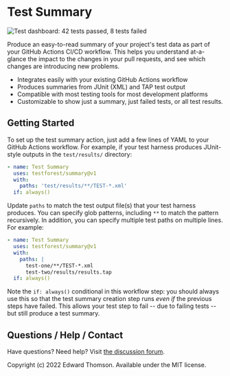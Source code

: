 Test Summary
============
![Test dashboard: 42 tests passed, 8 tests failed](http://svg.testforest.io/dashboard.svg?p=42&f=8)

Produce an easy-to-read summary of your project's test data as part of your GitHub Actions CI/CD workflow. This helps you understand at-a-glance the impact to the changes in your pull requests, and see which changes are introducing new problems.

* Integrates easily with your existing GitHub Actions workflow
* Produces summaries from JUnit (XML) and TAP test output
* Compatible with most testing tools for most development platforms
* Customizable to show just a summary, just failed tests, or all test results.

Getting Started
---------------
To set up the test summary action, just add a few lines of YAML to your GitHub Actions workflow. For example, if your test harness produces JUnit-style outputs in the `test/results/` directory:

```yaml
- name: Test Summary
  uses: testforest/summary@v1
  with:
    paths: 'test/results/**/TEST-*.xml'
  if: always()
```

Update `paths` to match the test output file(s) that your test harness produces.  You can specify glob patterns, including `**` to match the pattern recursively. In addition, you can specify multiple test paths on multiple lines. For example:

```yaml
- name: Test Summary
  uses: testforest/summary@v1
  with:
    paths: |
      test-one/**/TEST-*.xml
      test-two/results/results.tap
  if: always()
```

Note the `if: always()` conditional in this workflow step: you should always use this so that the test summary creation step runs _even if_ the previous steps have failed. This allows your test step to fail -- due to failing tests -- but still produce a test summary.

Questions / Help / Contact
--------------------------
Have questions? Need help? Visit [the discussion forum](https://github.com/testforest/summary/discussions).

Copyright (c) 2022 Edward Thomson. Available under the MIT license.
